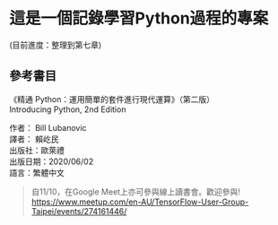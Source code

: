 # 這是一個記錄學習Python過程的專案
(目前進度：整理到第七章)

## 參考書目
《精通 Python：運用簡單的套件進行現代運算》（第二版）  
Introducing Python, 2nd Edition  
  
作者： Bill Lubanovic    
譯者： 賴屹民  
出版社：歐萊禮    
出版日期：2020/06/02  
語言：繁體中文  
  
>自11/10，在Google Meet上亦可參與線上讀書會。歡迎參與!  
https://www.meetup.com/en-AU/TensorFlow-User-Group-Taipei/events/274161446/
